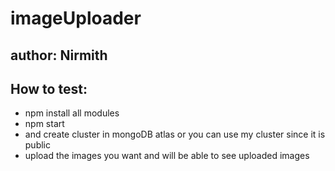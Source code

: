 # imageUploader

## author: Nirmith
## How to test:
* npm install all modules
* npm start
* and create cluster in mongoDB atlas or you can use my cluster since it is public 
* upload the images you want and will be able to see uploaded images
